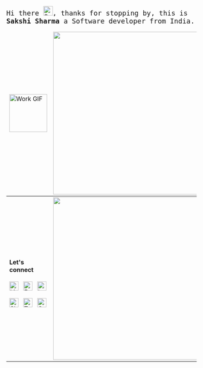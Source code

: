 <p align="left">
  <samp style="font-size: 18px;" >
    Hi there <img src="https://media.tenor.com/Wx9IEmZZXSoAAAAi/hi.gif" title = "Sakshi says hi to you ☺️" width="25px">, thanks for stopping by, this is <b>Sakshi Sharma</b> a Software developer from India.
    </samp>
</p>


<table>
  <thead>
  <tr>
    <td>
    
  [<img align="center" alt="Work GIF" title = "No That’s not me" src="https://cdn.discordapp.com/attachments/451548014788739093/852779863379148820/Stand-tsumi_2.0.gif" width="100" />](https://github.com/ThisIsSakshi)
    </td>
    <td>
      <picture>
        <source srcset="https://github-readme-stats.vercel.app/api?username=ThisIsSakshi&show_icons=true&hide_border=false&theme=buefy&border_color=e6aef5" width="430" media="(prefers-color-scheme: light), (prefers-color-scheme: no-preference)"/><img src="https://github-readme-stats.vercel.app/api?username=ThisIsSakshi&show_icons=true&hide_border=true&&theme=tokyonight&bg_color=310,2b1557,9565ab"  width="430" />
      </picture> 
    </td>
  </tr>
  </thead>
  <tbody>
  <tr>
    <td>
    
  <span align="center"><h4>Let's connect</h4>
  [<img align="center" alt="LinkedIn" title="LinkedIn" width="24px" src="https://cdn-icons-png.flaticon.com/512/1377/1377213.png" />](https://www.linkedin.com/in/i-am-sakshi-sharma/)
  &nbsp;
  [<img align="center"  alt="Facebook" title="Facebook" width="24px" src="https://cdn-icons-png.flaticon.com/512/3670/3670124.png" />](https://www.facebook.com/This.is.Sakshi)
  &nbsp;
  [<img align="center" alt="Instagram" title="Instagram" width="24px" src="https://cdn-icons-png.flaticon.com/512/3670/3670125.png" />](https://www.instagram.com/_this_is_sakshi_/)<br><br>[<img align="center" alt="Skype" title="Skype" width="24px" src="https://cdn-icons-png.flaticon.com/512/3670/3670246.png" />](https://join.skype.com/invite/a2uM8XJDIMeB)
  &nbsp;
  [<img align="center" alt="Telegram" title="Telegram" width="24px" src="https://cdn-icons-png.flaticon.com/512/906/906377.png" />](https://web.telegram.org/#/im?p=@ThisIsSakshi)
  &nbsp;
  [<img align="center" alt="Gmail" title="Gmail" width="24px" src="https://cdn-icons-png.flaticon.com/512/270/270021.png" />](mailto:thisissakshisharma@gmail.com)
  </span>
    </td>
    <td>
    <picture>
      <source width="430" srcset="https://github-readme-stats.vercel.app/api/top-langs/?username=ThisIsSakshi&layout=compact&hide_border=false&theme=buefy&border_color=e6aef5" media="(prefers-color-scheme: light), (prefers-color-scheme: no-preference)"/>
      <img width="430" src="https://github-readme-stats.vercel.app/api/top-langs/?username=ThisIsSakshi&layout=compact&theme=tokyonight&hide_border=true&bg_color=310,2b1557,9565ab" />
    </picture>
      </td>
    </tr>
    </tbody>
</table>
